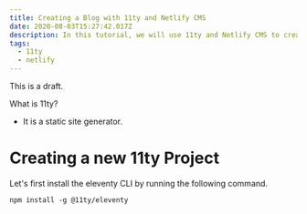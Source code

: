 ```yaml
---
title: Creating a Blog with 11ty and Netlify CMS
date: 2020-08-03T15:27:42.017Z
description: In this tutorial, we will use 11ty and Netlify CMS to create a personal blog.
tags:
  - 11ty
  - netlify
---
```

This is a draft.

What is 11ty?
* It is a static site generator.

# Creating a new 11ty Project
Let's first install the eleventy CLI by running the following command.
```text
npm install -g @11ty/eleventy
```